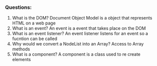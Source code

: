 ### Questions:
1. What is the DOM?
Document Object Model is a object that represents HTML on a web page
2. What is an event?
An event is a event that takes place on the DOM
3. What is an event listener?
An event listener listens for an event so a fucntion can be called
4. Why would we convert a NodeList into an Array?
Access to Array methods
5. What is a component? 
A component is a class used to re create elements
